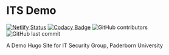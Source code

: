 # ITS Demo

[![Netlify Status](https://api.netlify.com/api/v1/badges/18033a01-563f-46e7-ad00-7ec73a9659aa/deploy-status)](https://app.netlify.com/sites/itsdemo-hugo/deploys) [![Codacy Badge](https://app.codacy.com/project/badge/Grade/d2c59cfbaa7a461dab9b51a354793881)](https://www.codacy.com/gh/Pritilata95/its-demo/dashboard?utm_source=github.com&amp;utm_medium=referral&amp;utm_content=Pritilata95/its-demo&amp;utm_campaign=Badge_Grade) ![GitHub contributors](https://img.shields.io/github/contributors/Pritilata95/its-demo) ![GitHub last commit](https://img.shields.io/github/last-commit/Pritilata95/its-demo)

A Demo Hugo Site for IT Security Group, Paderborn University
